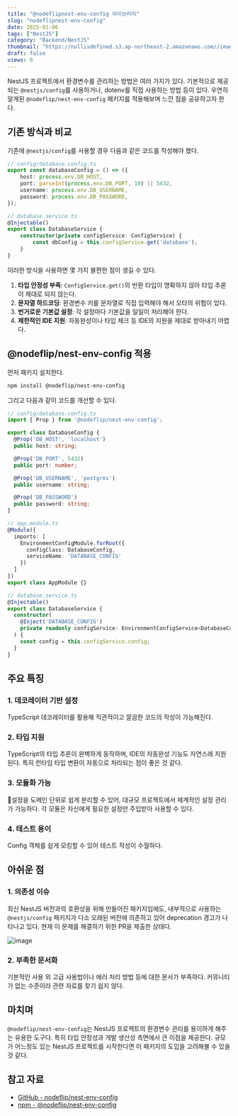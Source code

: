 ```yaml
---
title: "@nodeflipnest-env-config 라이브러리"
slug: "nodeflipnest-env-config"
date: 2025-01-06
tags: ["NestJS"]
category: "Backend/NestJS"
thumbnail: "https://nullisdefined.s3.ap-northeast-2.amazonaws.com//images/fd06b3636284b65c415f42976d345343.png"
draft: false
views: 0
---
```

NestJS 프로젝트에서 환경변수를 관리하는 방법은 여러 가지가 있다. 기본적으로 제공되는 `@nestjs/config`를 사용하거나, dotenv를 직접 사용하는 방법 등이 있다. 우연히 알게된 `@nodeflip/nest-env-config` 패키지를 적용해보며 느낀 점을 공유하고자 한다.

## 기존 방식과 비교
기존에 `@nestjs/config`를 사용할 경우 다음과 같은 코드를 작성해야 했다.

```ts
// config/database.config.ts
export const databaseConfig = () => ({
	host: process.env.DB_HOST,
	port: parseInt(process.env.DB_PORT, 10) || 5432,
	username: process.env.DB_USERNAME,
	password: process.env.DB_PASSWORD,
});

// database.service.ts
@Injectable()
export class DatabaseService {
	constructor(private configService: ConfigService) {
		const dbConfig = this.configService.get('database');
	}
}
```

이러한 방식을 사용하면 몇 가지 불편한 점이 생길 수 있다.
1. **타입 안정성 부족**: `ConfigService.get()`의 반환 타입이 명확하지 않아 타입 추론이 제대로 되지 않는다.
2. **문자열 하드코딩**: 환경변수 키를 문자열로 직접 입력해야 해서 오타의 위험이 있다.
3. **번거로운 기본값 설정**: 각 설정마다 기본값을 일일이 처리해야 한다.
4. **제한적인 IDE 지원**: 자동완성이나 타입 체크 등 IDE의 지원을 제대로 받아내기 어렵다.

## @nodeflip/nest-env-config 적용

먼저 패키지 설치한다.

```bash
npm install @nodeflip/nest-env-config
```

그리고 다음과 같이 코드를 개선할 수 있다.

```ts
// config/database.config.ts
import { Prop } from '@nodeflip/nest-env-config';

export class DatabaseConfig {
  @Prop('DB_HOST', 'localhost')
  public host: string;

  @Prop('DB_PORT', 5432)
  public port: number;

  @Prop('DB_USERNAME', 'postgres')
  public username: string;

  @Prop('DB_PASSWORD')
  public password: string;
}

// app.module.ts
@Module({
  imports: [
    EnvironmentConfigModule.forRoot({
      configClass: DatabaseConfig,
      serviceName: 'DATABASE_CONFIG'
    })
  ]
})
export class AppModule {}

// database.service.ts
@Injectable()
export class DatabaseService {
  constructor(
    @Inject('DATABASE_CONFIG')
    private readonly configService: EnvironmentConfigService<DatabaseConfig>
  ) {
    const config = this.configService.config;
  }
}
```

## 주요 특징
### 1. 데코레이터 기반 설정
TypeScript 데코레이터를 활용해 직관적이고 깔끔한 코드의 작성이 가능해진다.

### 2. 타입 지원
TypeScript의 타입 추론이 완벽하게 동작하며, IDE의 자동완성 기능도 자연스레 지원된다. 특히 런타임 타입 변환이 자동으로 처리되는 점이 좋은 것 같다.

### 3. 모듈화 가능
설정을 도메인 단위로 쉽게 분리할 수 있어, 대규모 프로젝트에서 체계적인 설정 관리가 가능하다. 각 모듈은 자신에게 필요한 설정만 주입받아 사용할 수 있다.

### 4. 테스트 용이
Config 객체를 쉽게 모킹할 수 있어 테스트 작성이 수월하다.

## 아쉬운 점
### 1. 의존성 이슈
최신 NestJS 버전과의 호환성을 위해 만들어진 패키지임에도, 내부적으로 사용하는 `@nestjs/config` 패키지가 다소 오래된 버전에 의존하고 있어 deprecation 경고가 나타나고 있다. 현재 이 문제를 해결하기 위한 PR을 제출한 상태다.

![image](https://nullisdefined.s3.ap-northeast-2.amazonaws.com//images/fd06b3636284b65c415f42976d345343.png)


### 2. 부족한 문서화
기본적인 사용 외 고급 사용법이나 에러 처리 방법 등에 대한 문서가 부족하다. 커뮤니티가 없는 수준이라 관련 자료를 찾기 쉽지 않다.

## 마치며
`@nodeflip/nest-env-config`는 NestJS 프로젝트의 환경변수 관리를 용이하게 해주는 유용한 도구다. 특히 타입 안정성과 개발 생산성 측면에서 큰 이점을 제공한다. 규모가 어느정도 있는 NestJS 프로젝트를 시작한다면 이 패키지의 도입을 고려해볼 수 있을 것 같다.

## 참고 자료
- [GitHub - nodeflip/nest-env-config](https://github.com/nodeflip/nest-env-config)
- [npm - @nodeflip/nest-env-config](https://www.npmjs.com/package/@nodeflip/nest-env-config?activeTab=versions)